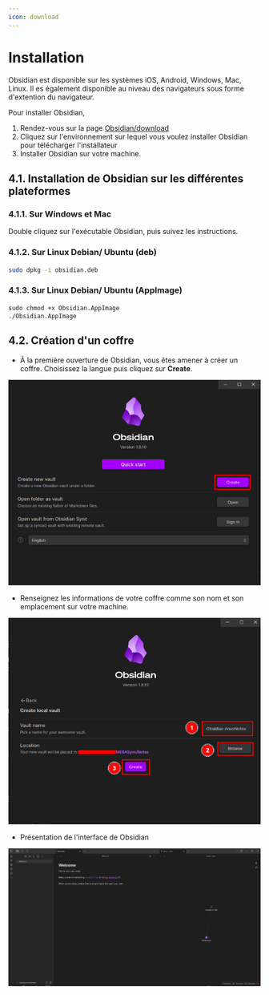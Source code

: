 ```yaml
---
icon: download
---
```


# Installation

Obsidian est disponible sur les systèmes iOS, Android, Windows, Mac, Linux. Il es également disponible au niveau des navigateurs sous forme d'extention du navigateur.

Pour installer Obsidian,

1. Rendez-vous sur la page [Obsidian/download](https://obsidian.md/download)
2. Cliquez sur l'environnement sur lequel vous voulez installer Obsidian pour télécharger l'installateur
3. Installer Obsidian sur votre machine.

## 4.1. Installation de Obsidian sur les différentes plateformes

### 4.1.1. Sur Windows et Mac

Double cliquez sur l'exécutable Obsidian, puis suivez les instructions.

### 4.1.2. Sur Linux Debian/ Ubuntu (deb)

```bash
sudo dpkg -i obsidian.deb
```

### 4.1.3. Sur Linux Debian/ Ubuntu (AppImage)

```
sudo chmod +x Obsidian.AppImage
./Obsidian.AppImage
```

## &#x20;**4.2. Création d'un coffre**

* À la première ouverture de Obsidian, vous êtes amener à créer un coffre. Choisissez la langue puis cliquez sur **Create**.

![Création d'un coffre 1](../pictures/creation-coffre-1.png)

* Renseignez les informations de votre coffre comme son nom et son emplacement sur votre machine.

![Création d'un coffre 2](../pictures/creation-coffre-2.png)

* Présentation de l'interface de Obsidian

![Interface de Obsidian](../pictures/interface-de-obsidian.png)
